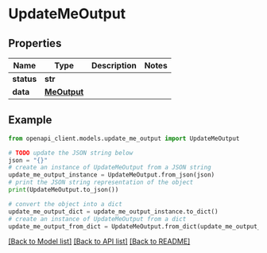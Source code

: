 # UpdateMeOutput


## Properties

Name | Type | Description | Notes
------------ | ------------- | ------------- | -------------
**status** | **str** |  | 
**data** | [**MeOutput**](MeOutput.md) |  | 

## Example

```python
from openapi_client.models.update_me_output import UpdateMeOutput

# TODO update the JSON string below
json = "{}"
# create an instance of UpdateMeOutput from a JSON string
update_me_output_instance = UpdateMeOutput.from_json(json)
# print the JSON string representation of the object
print(UpdateMeOutput.to_json())

# convert the object into a dict
update_me_output_dict = update_me_output_instance.to_dict()
# create an instance of UpdateMeOutput from a dict
update_me_output_from_dict = UpdateMeOutput.from_dict(update_me_output_dict)
```
[[Back to Model list]](../README.md#documentation-for-models) [[Back to API list]](../README.md#documentation-for-api-endpoints) [[Back to README]](../README.md)


